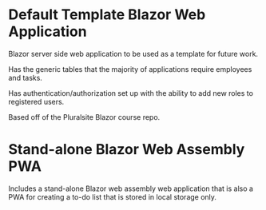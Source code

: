 # Default Template Blazor Web Application

Blazor server side web application to be used as a template for future work.

Has the generic tables that the majority of applications require employees and tasks.

Has authentication/authorization set up with the ability to add new roles to registered users.

Based off of the Pluralsite Blazor course repo.

# Stand-alone Blazor Web Assembly PWA

Includes a stand-alone Blazor web assembly web application that is also a PWA for creating a to-do list that is stored in local storage only.
